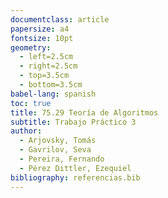 ```yaml
---
documentclass: article
papersize: a4
fontsize: 10pt
geometry:
  - left=2.5cm
  - right=2.5cm
  - top=3.5cm
  - bottom=3.5cm
babel-lang: spanish
toc: true
title: 75.29 Teoría de Algoritmos
subtitle: Trabajo Práctico 3
author:
  - Arjovsky, Tomás
  - Gavrilov, Seva
  - Pereira, Fernando
  - Pérez Dittler, Ezequiel
bibliography: referencias.bib
---
```

